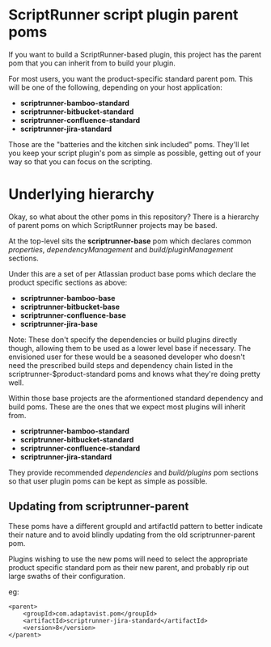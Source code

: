 # ScriptRunner script plugin parent poms

If you want to build a ScriptRunner-based plugin, this project
has the parent pom that you can inherit from to build your plugin.

For most users, you want the product-specific standard parent pom.
This will be one of the following, depending on your host application:

* **scriptrunner-bamboo-standard**
* **scriptrunner-bitbucket-standard**
* **scriptrunner-confluence-standard**
* **scriptrunner-jira-standard**

Those are the "batteries and the kitchen sink included" poms. They'll
let you keep your script plugin's pom as simple as possible, getting 
out of your way so that you can focus on the scripting.

# Underlying hierarchy
Okay, so what about the other poms in this repository? There is a 
hierarchy of parent poms on which ScriptRunner projects may be
based.

At the top-level sits the **scriptrunner-base** pom which declares
common _properties_, _dependencyManagement_ and _build/pluginManagement_
sections.

Under this are a set of per Atlassian product base poms which
declare the product specific sections as above:

* **scriptrunner-bamboo-base**
* **scriptrunner-bitbucket-base**
* **scriptrunner-confluence-base**
* **scriptrunner-jira-base**

Note: These don't specify the dependencies or build plugins directly
though, allowing them to be used as a lower level base if necessary.
The envisioned user for these would be a seasoned developer who
doesn't need the prescribed build steps and dependency chain listed
in the scriptrunner-$product-standard poms and knows what they're
doing pretty well.

Within those base projects are the aformentioned standard dependency 
and build poms. These are the ones that we expect most plugins will 
inherit from.

* **scriptrunner-bamboo-standard**
* **scriptrunner-bitbucket-standard**
* **scriptrunner-confluence-standard**
* **scriptrunner-jira-standard**

They provide recommended *dependencies* and *build/plugins* pom sections
so that user plugin poms can be kept as simple as possible.

## Updating from scriptrunner-parent

These poms have a different groupId and artifactId pattern to better
indicate their nature and to avoid blindly updating from the old 
scriptrunner-parent pom.

Plugins wishing to use the new poms will need to select the appropriate
product specific standard pom as their new parent, and probably
rip out large swaths of their configuration.

eg:

    <parent>
        <groupId>com.adaptavist.pom</groupId>
        <artifactId>scriptrunner-jira-standard</artifactId>
        <version>8</version>
    </parent>